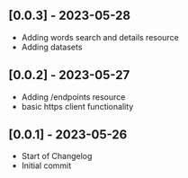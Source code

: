 ## [0.0.3] - 2023-05-28

-   Adding words search and details resource
-   Adding datasets

## [0.0.2] - 2023-05-27

-   Adding /endpoints resource
-   basic https client functionality

## [0.0.1] - 2023-05-26

-   Start of Changelog
-   Initial commit
